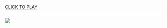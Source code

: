 
<a href="https://premium76.site?title=io_games_unblocked_66&ref=13M">CLICK TO PLAY</a></h3>
<hr>

<a href="https://premium76.site?title=io_games_unblocked_66&ref=13M"><img src="https://clearcache.store/games.png"></a>


